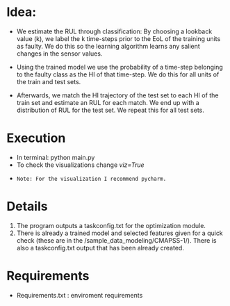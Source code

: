 # Idea:

-  We estimate the RUL through classification:
By choosing a lookback value (k), we label the k time-steps
prior to the EoL of the training units as faulty. We do this
so the learning algorithm learns any salient changes in the 
sensor values.

-  Using the trained model we use the probability of a time-step belonging
to the faulty class as the HI of that time-step. We do this for all units
of the train and test sets.

-  Afterwards, we match the HI trajectory of the test set to each HI of the train set
and estimate an RUL for each match. We end up with a distribution of RUL for the test set.
We repeat this for all test sets.

# Execution
-  In terminal: python main.py
-  To check the visualizations change _viz=True_
-     Note: For the visualization I recommend pycharm.

# Details
1) The program outputs a taskconfig.txt for the optimization module.
2) There is already a trained model and selected features given for a quick check (these are in the /sample_data_modeling/CMAPSS-1/).
   There is also a taskconfig.txt output that has been already created.

# Requirements
-  Requirements.txt : enviroment requirements



